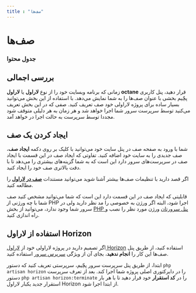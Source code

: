 ```yaml
---
title : "صف‌ها"
---
```


# صف‌ها

### جدول محتوا

## بررسی اجمالی

زمانی که برنامه وبسایت خود را از نوع **لاراول** یا **لاراول octane** قرار دهید، پنل کاربری پچّیم بخشی با عنوان صف‌ها را به شما نمایش می‌دهد. با استفاده از این بخش می‌توانید بسیار ساده برای پروژه لاراولی خود صف تعریف کنید. صفی که در این بخش تعریف می‌کنید توسط سرپرست سرور شما اجرا خواهد شد و هر زمان به هر دلیلی متوقف شود مجددا توسط سرپرست به حالت اجرا در خواهد آمد.

## ایجاد کردن یک صف 

شما با ورود به صفحه صف در پنل سایت خود می‌توانید با کلیک بر روی دکمه **ایجاد صف**، صف جدیدی را به سایت خود اضافه کنید. تفاوتی که ایجاد صف در این قسمت با ایجاد صف در سرپرست‌های سرور دارد این است که به شما گزینه‌های بیشتری را می‌دهد تا با دقت بالاتری صف خود را ایجاد کنید.

اگر قصد دارید با تنظیمات صف‌ها بیشتر آشنا شوید می‌توانید مستندات [**صف در لاراول**](https://laravel.com/docs/queues) را مطالعه کنید.

قابلیتی که ایجاد صف در این قسمت دارد این است که شما می‌توانید مشخص کنید صف شما با چه ورژنی از PHP اجرا شود، البته اگر ورژن به خصوصی را مد نظر دارید ولی در سرور شما وجود ندارد، می‌توانید از بخش [PHP پنل سرورتان](/servers/php) ورژن مورد نظر را نصب و راه اندازی کنید.

## استفاده از لاراول Horizon

اگر تصمیم دارید در پروژه لاراولی خود از [لاراول Horizon](https://laravel.com/docs/horizon) استفاده کنید، از طریق پنل صف‌ها این کار را **انجام ندهید**، بجای آن از ویژگی [سرپرس سرور](/servers/supervisor) استفاده کنید.

ابتدا، از طریق پنل سرپرست سرور پچّیم، سرپرستی تعریف کنید که دستور `php artisan horizon` را در دایرکتوری اصلی پروژه شما اجرا کند. بعد از تعرف سرپرست دستور `php artisan horizon:terminate` را در **کد استقرار** خود قرار دهید تا با هر بار استقرار جدید یکبار لاراول Horizon از ابتدا اجرا شود.
